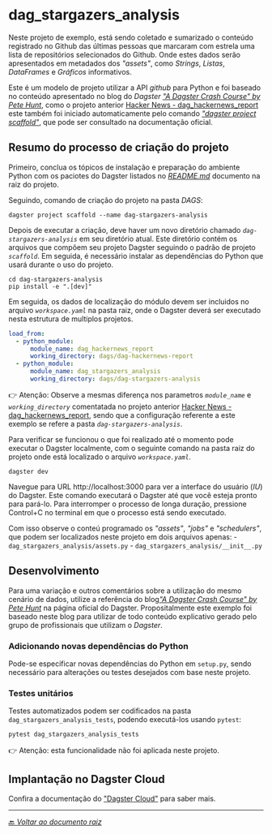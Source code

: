 # dag_stargazers_analysis

Neste projeto de exemplo, está sendo coletado e sumarizado o conteúdo registrado no Github das últimas pessoas que marcaram com estrela uma lista de repositórios selecionados do Github. Onde estes dados serão apresentados em metadados dos _"assets"_, como *Strings*, *Listas*, *DataFrames* e *Gráficos* informativos.

Este é um modelo de projeto utilizar a API _github_ para Python e foi baseado no conteúdo apresentado no blog do _Dagster_ [_"A Dagster Crash Course" by Pete Hunt_](https://dagster.io/blog/dagster-crash-course-oct-2022), como o projeto anterior [Hacker News - dag_hackernews_report](../dag-hackernews-report/README.md) este também foi iniciado  automaticamente pelo comando [*"dagster project scaffold"*](https://docs.dagster.io/getting-started/create-new-project), que pode ser consultado na documentação oficial.


## Resumo do processo de criação do projeto

Primeiro, conclua os tópicos de instalação e preparação do ambiente Python com os paciotes do Dagster listados no [*README.md*](../README.md) documento na raiz do projeto.

Seguindo, comando de criação do projeto na pasta _DAGS_:

```shell
dagster project scaffold --name dag-stargazers-analysis
```

Depois de executar a criação, deve haver um novo diretório chamado _`dag-stargazers-analysis`_ em seu diretório atual. Este diretório contém os arquivos que compõem seu projeto Dagster seguindo o padrão de projeto _`scaffold`_. Em seguida, é necessário instalar as dependências do Python que usará durante o uso do projeto.

```shell
cd dag-stargazers-analysis
pip install -e ".[dev]"
```

Em seguida, os dados de localização do módulo devem ser incluidos no arquivo _`workspace.yaml`_ na pasta raiz, onde o Dagster deverá ser executado nesta estrutura de multiplos projetos.

```yaml
load_from:
  - python_module:
      module_name: dag_hackernews_report
      working_directory: dags/dag-hackernews-report
  - python_module:
      module_name: dag_stargazers_analysis
      working_directory: dags/dag-stargazers-analysis
```

👉 Atenção: Observe a mesmas diferença nos parametros _`module_name`_ e _`working_directory`_ comentatada no projeto anterior [Hacker News - dag_hackernews_report](../dag-hackernews-report/README.md), sendo que a configuração referente a este exemplo se refere a pasta _`dag-stargazers-analysis`_.


Para verificar se funcionou o que foi realizado até o momento pode executar o Dagster localmente, com o seguinte comando na pasta raiz do projeto onde está localizado o arquivo _`workspace.yaml`_.

```shell
dagster dev
```

Navegue para URL http://localhost:3000 para ver a interface do usuário (_IU_) do Dagster. Este comando executará o Dagster até que você esteja pronto para pará-lo. Para interromper o processo de longa duração, pressione Control+C no terminal em que o processo está sendo executado.

Com isso observe o conteú programado os _"assets"_, _"jobs"_ e _"schedulers"_, que podem ser localizados neste projeto em dois arquivos apenas:
    - `dag_stargazers_analysis/assets.py`
    - `dag_stargazers_analysis/__init__.py`


## Desenvolvimento

Para uma variação e outros comentários sobre a utilização do mesmo cenário de dados, utilize a referência do blog[_"A Dagster Crash Course" by Pete Hunt_](https://dagster.io/blog/dagster-crash-course-oct-2022) na página oficial do Dagster. Propositalmente este exemplo foi baseado neste blog para utilizar de todo conteúdo explicativo gerado pelo grupo de profissionais que utilizam o _Dagster_.

### Adicionando novas dependências do Python

Pode-se especificar novas dependências do Python em `setup.py`, sendo necessário para alterações ou testes desejados com base neste projeto.

### Testes unitários

Testes automatizados podem ser codificados na pasta `dag_stargazers_analysis_tests`, podendo executá-los usando `pytest`:

```bash
pytest dag_stargazers_analysis_tests
```

👉 Atenção: esta funcionalidade não foi aplicada neste projeto.

## Implantação no Dagster Cloud

Confira a documentação do ["Dagster Cloud"](https://docs.dagster.cloud) para saber mais.

_____


[:back: *Voltar ao documento raiz*](/README.md)